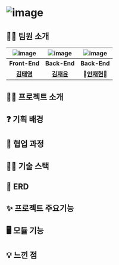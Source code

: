 # ![image](https://github.com/casealot/casealot-backend/assets/101981639/f7239b0f-2c19-4e99-a53f-ead2c79712ac)

## 🙆‍♂ 팀원 소개

| ![image](https://user-images.githubusercontent.com/110509654/227474208-7a5aeda4-d83d-435d-8eb7-8fe3aeb82edb.png) | ![image](https://user-images.githubusercontent.com/110509654/227474343-a0324a3b-c19e-4908-9351-b755d482a8e8.png) | ![image](https://user-images.githubusercontent.com/110509654/227474208-7a5aeda4-d83d-435d-8eb7-8fe3aeb82edb.png) |
|:----------------------------------------------------------------------------------------------------------------:|:----------------------------------------------------------------------------------------------------------------:|:----------------------------------------------------------------------------------------------------------------:|
|                                                  **Front-End**                                                   |                                                   **Back-End**                                                   |                                                   **Back-End**                                                   |
|                                     **[김태영](https://github.com/test12270)**                                      |                                     **[김재윤](https://github.com/JaeYooooon)**                                     |                                  **👑[안재현](https://github.com/IamAnjaehyn)👑**                                   |


## 👨‍💻 프로젝트 소개
## ❓ 기획 배경
## 🤝 협업 과정
## 👨‍🔧 기술 스택
## 📑 ERD
## ✨ 프로젝트 주요기능
## 🖥️ 모듈 기능
## 💡 느낀 점

